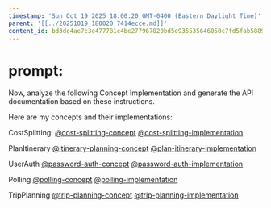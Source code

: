 ```yaml
---
timestamp: 'Sun Oct 19 2025 18:00:20 GMT-0400 (Eastern Daylight Time)'
parent: '[[../20251019_180020.7414ecce.md]]'
content_id: bd3dc4ae7c3e477781c4be277967820bd5e935535646050c7fd5fab5889722c1
---
```


# prompt:

Now, analyze the following Concept Implementation and generate the API documentation based on these instructions.

Here are my concepts and their implementations:

CostSplitting:
[@cost-splitting-concept](../concepts/CostSplitting/CostSplitting.md)
[@cost-splitting-implementation](../../src/concepts/CostSplitting/CostSplittingConcept.ts)

PlanItinerary
[@itinerary-planning-concept](../concepts/ItineraryPlanner/PlanItinerary.md)
[@plan-itinerary-implementation](../../src/concepts/ItineraryPlanner/PlanItineraryConcept.ts)

UserAuth
[@password-auth-concept](../concepts/PasswordAuth/PasswordAuth.md)
[@password-auth-implementation](../../src/concepts/PasswordAuth/PasswordAuthConcept.ts)

Polling
[@polling-concept](../concepts/Polling/Polling.md)
[@polling-implementation](../../src/concepts/Polling/PollingConcept.ts)

TripPlanning
[@trip-planning-concept](../concepts/TripPlanner/TripPlanner.md)
[@trip-planning-implementation](../../src/concepts/TripPlanning/TripPlanningConcept.ts)
